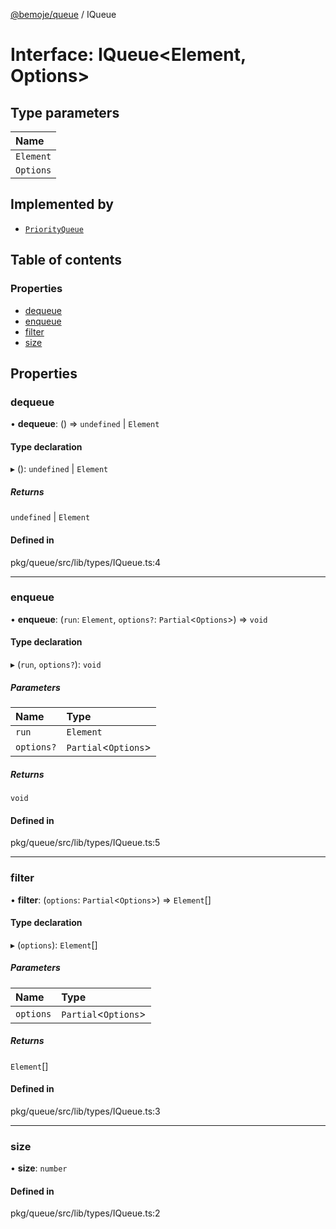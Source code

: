 [@bemoje/queue](https://github.com/bemoje/tsmono/blob/main/pkg/queue/docs/md/index.md) / IQueue

# Interface: IQueue<Element, Options\>

## Type parameters

| Name |
| :------ |
| `Element` |
| `Options` |

## Implemented by

- [`PriorityQueue`](https://github.com/bemoje/tsmono/blob/main/pkg/queue/docs/md/classes/PriorityQueue.md)

## Table of contents

### Properties

- [dequeue](https://github.com/bemoje/tsmono/blob/main/pkg/queue/docs/md/interfaces/IQueue.md#dequeue)
- [enqueue](https://github.com/bemoje/tsmono/blob/main/pkg/queue/docs/md/interfaces/IQueue.md#enqueue)
- [filter](https://github.com/bemoje/tsmono/blob/main/pkg/queue/docs/md/interfaces/IQueue.md#filter)
- [size](https://github.com/bemoje/tsmono/blob/main/pkg/queue/docs/md/interfaces/IQueue.md#size)

## Properties

### dequeue

• **dequeue**: () => `undefined` \| `Element`

#### Type declaration

▸ (): `undefined` \| `Element`

##### Returns

`undefined` \| `Element`

#### Defined in

pkg/queue/src/lib/types/IQueue.ts:4

___

### enqueue

• **enqueue**: (`run`: `Element`, `options?`: `Partial`<`Options`\>) => `void`

#### Type declaration

▸ (`run`, `options?`): `void`

##### Parameters

| Name | Type |
| :------ | :------ |
| `run` | `Element` |
| `options?` | `Partial`<`Options`\> |

##### Returns

`void`

#### Defined in

pkg/queue/src/lib/types/IQueue.ts:5

___

### filter

• **filter**: (`options`: `Partial`<`Options`\>) => `Element`[]

#### Type declaration

▸ (`options`): `Element`[]

##### Parameters

| Name | Type |
| :------ | :------ |
| `options` | `Partial`<`Options`\> |

##### Returns

`Element`[]

#### Defined in

pkg/queue/src/lib/types/IQueue.ts:3

___

### size

• **size**: `number`

#### Defined in

pkg/queue/src/lib/types/IQueue.ts:2

